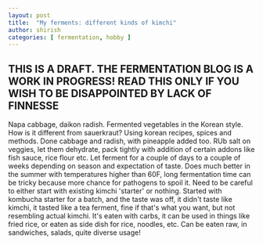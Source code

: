 ```yaml
---
layout: post
title:  "My ferments: different kinds of kimchi"
author: shirish
categories: [ fermentation, hobby ]
---
```


## THIS IS A DRAFT. THE FERMENTATION BLOG IS A WORK IN PROGRESS! READ THIS ONLY IF YOU WISH TO BE DISAPPOINTED BY LACK OF FINNESSE

Napa cabbage, daikon radish. Fermented vegetables in the Korean style. How is it different from sauerkraut? Using korean recipes, spices and methods. Done cabbage and radish, with pineapple added too. RUb salt on veggies, let them dehydrate, pack tightly with addition of certain addons like fish sauce, rice flour etc. Let ferment for a couple of days to a couple of weeks depending on season and expectation of taste. Does much better in the summer with temperatures higher than 60F, long fermentation time can be tricky because more chance for pathogens to spoil it. Need to be careful to either start with existing kimchi 'starter' or nothing. Started with kombucha starter for a batch, and the taste was off, it didn't taste like kimchi, it tasted like a tea ferment, fine if that's what you want, but not resembling actual kimchi. It's eaten with carbs, it can be used in things like fried rice, or eaten as side dish for rice, noodles, etc. Can be eaten raw, in sandwiches, salads, quite diverse usage!